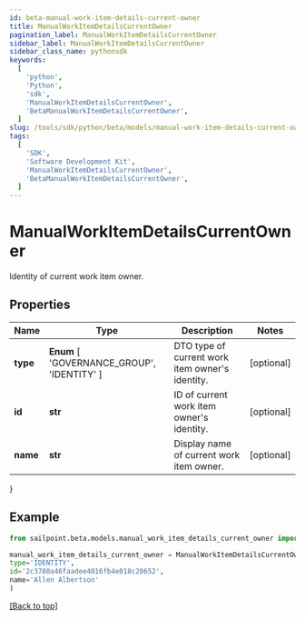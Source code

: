 ```yaml
---
id: beta-manual-work-item-details-current-owner
title: ManualWorkItemDetailsCurrentOwner
pagination_label: ManualWorkItemDetailsCurrentOwner
sidebar_label: ManualWorkItemDetailsCurrentOwner
sidebar_class_name: pythonsdk
keywords:
  [
    'python',
    'Python',
    'sdk',
    'ManualWorkItemDetailsCurrentOwner',
    'BetaManualWorkItemDetailsCurrentOwner',
  ]
slug: /tools/sdk/python/beta/models/manual-work-item-details-current-owner
tags:
  [
    'SDK',
    'Software Development Kit',
    'ManualWorkItemDetailsCurrentOwner',
    'BetaManualWorkItemDetailsCurrentOwner',
  ]
---
```


# ManualWorkItemDetailsCurrentOwner

Identity of current work item owner.

## Properties

| Name | Type | Description | Notes |
| --- | --- | --- | --- |
| **type** | **Enum** [ 'GOVERNANCE_GROUP', 'IDENTITY' ] | DTO type of current work item owner's identity. | [optional] |
| **id** | **str** | ID of current work item owner's identity. | [optional] |
| **name** | **str** | Display name of current work item owner. | [optional] |

}

## Example

```python
from sailpoint.beta.models.manual_work_item_details_current_owner import ManualWorkItemDetailsCurrentOwner

manual_work_item_details_current_owner = ManualWorkItemDetailsCurrentOwner(
type='IDENTITY',
id='2c3780a46faadee4016fb4e018c20652',
name='Allen Albertson'
)

```

[[Back to top]](#)
